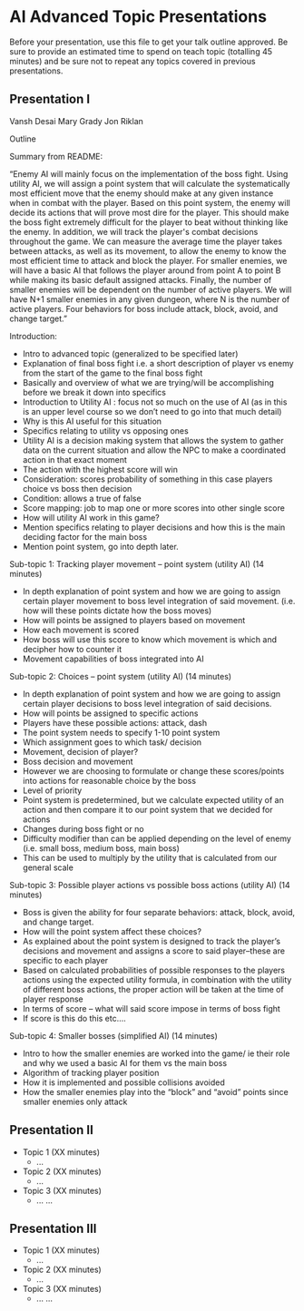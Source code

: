 # AI Advanced Topic Presentations

Before your presentation, use this file to get your talk outline approved. Be
sure to provide an estimated time to spend on teach topic (totalling 45 minutes)
and be sure not to repeat any topics covered in previous presentations.

## Presentation I

Vansh Desai 
Mary Grady
Jon Riklan

Outline


Summary from README: 

“Enemy AI will mainly focus on the implementation of the boss fight. Using utility AI, we will assign a point system that will calculate the systematically most efficient move that the enemy should make at any given instance when in combat with the player. Based on this point system, the enemy will decide its actions that will prove most dire for the player. This should make the boss fight extremely difficult for the player to beat without thinking like the enemy. In addition, we will track the player's combat decisions throughout the game. We can measure the average time the player takes between attacks, as well as its movement, to allow the enemy to know the most efficient time to attack and block the player. For smaller enemies, we will have a basic AI that follows the player around from point A to point B while making its basic default assigned attacks. Finally, the number of smaller enemies will be dependent on the number of active players. We will have N+1 smaller enemies in any given dungeon, where N is the number of active players. Four behaviors for boss include attack, block, avoid, and change target.”

Introduction: 

-	Intro to advanced topic (generalized to be specified later)
-	Explanation of final boss fight i.e. a short description of player vs enemy from the start of the game to the final boss fight
-	Basically and overview of what we are trying/will be accomplishing before we break it down into specifics 
-	Introduction to Utility AI : focus not so much on the use of AI (as in this is an upper level course so we don’t need to go into that much detail)  
-	Why is this AI useful for this situation 
-	Specifics relating to utility vs opposing ones 
-	Utility AI is a decision making system that allows the system to gather data on the current situation and allow the NPC to make a coordinated action in that exact moment 
-	The action with the highest score will win
-	Consideration: scores probability of something in this case players choice vs boss then decision 
-	Condition: allows a true of false 
-	Score mapping: job to map one or more scores into other single score 
-	How will utility AI work in this game? 
-	Mention specifics relating to player decisions and how this is the main deciding factor for the main boss 
-	Mention point system, go into depth later.


Sub-topic 1: Tracking player movement – point system (utility AI) (14 minutes)

-	In depth explanation of point system and how we are going to assign certain player movement to boss level integration of said movement. (i.e. how will these points dictate how the boss moves) 
-	How will points be assigned to players based on movement
-	How each movement is scored
-	How boss will use this score to know which movement is which and decipher how to counter it 
-	Movement capabilities of boss integrated into AI 



Sub-topic 2: Choices – point system (utility AI) (14 minutes)

-	In depth explanation of point system and how we are going to assign certain player decisions to boss level integration of said decisions.
-	How will points be assigned to specific actions 
-	Players have these possible actions: attack, dash
-	The point system needs to specify 1-10 point system
-	Which assignment goes to which task/ decision 
-	Movement, decision of player? 
-	Boss decision and movement 
-	However we are choosing to formulate or change these scores/points into actions for reasonable choice by the boss
-	Level of priority 
-	Point system is predetermined, but we calculate expected utility of an action and then compare it to our point system that we decided for actions
-	Changes during boss fight or no 
-	Difficulty modifier than can be applied depending on the level of enemy (i.e. small boss, medium boss, main boss)
-	This can be used to multiply by the utility that is calculated from our general scale


Sub-topic 3: Possible player actions vs possible boss actions (utility AI)  (14 minutes)

-	Boss is given the ability for four separate behaviors: attack, block, avoid, and change target.
-	How will the point system affect these choices?
-	As explained about the point system is designed to track the player’s decisions and movement and assigns a score to said player–these are specific to each player 
-	Based on calculated probabilities of possible responses to the players actions using the expected utility formula, in combination with the utility of different boss actions, the proper action will be taken at the time of player response
-	In terms of score – what will said score impose in terms of boss fight
-	If score is this do this etc….


Sub-topic 4: Smaller bosses (simplified AI) (14 minutes)

-	Intro to how the smaller enemies are worked into the game/ ie their role and why we used a basic AI for them vs the main boss 
-	Algorithm of tracking player position 
-	How it is implemented and possible collisions avoided 
-	How the smaller enemies play into the “block” and “avoid” points since smaller enemies only attack 


## Presentation II

- Topic 1 (XX minutes)
  - ...
- Topic 2 (XX minutes)
  - ...
- Topic 3 (XX minutes)
  - ...
...


## Presentation III

- Topic 1 (XX minutes)
  - ...
- Topic 2 (XX minutes)
  - ...
- Topic 3 (XX minutes)
  - ...
...
